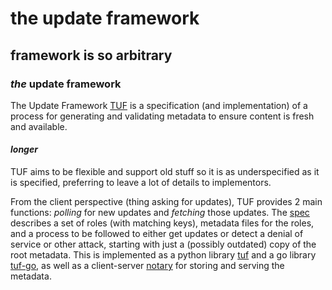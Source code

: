 # the update framework

## framework is so arbitrary

### _the_ update framework

The Update Framework [TUF][tuf] is
a specification (and implementation)
of a process for generating and validating metadata
to ensure content is fresh and available.

#### _longer_

TUF aims to be flexible and support old stuff
so it is as underspecified as it is specified,
preferring to leave a lot of details to implementors.

From the client perspective (thing asking for updates),
TUF provides 2 main functions:
_polling_ for new updates
and _fetching_ those updates.
The [spec][spec] describes a set of roles (with matching keys),
metadata files for the roles,
and a process to be followed to either get updates
or detect a denial of service or other attack,
starting with just a (possibly outdated) copy of the root metadata.
This is implemented as a python library [tuf][python]
and a go library [tuf-go][go],
as well as a client-server [notary][notary]
for storing and serving the metadata.

[tuf]: https://theupdateframework.io/
[spec]: https://github.com/theupdateframework/specification/blob/master/tuf-spec.md
[python]: https://github.com/theupdateframework/tuf
[go]: https://github.com/theupdateframework/go-tuf
[notary]: https://github.com/theupdateframework/notary
